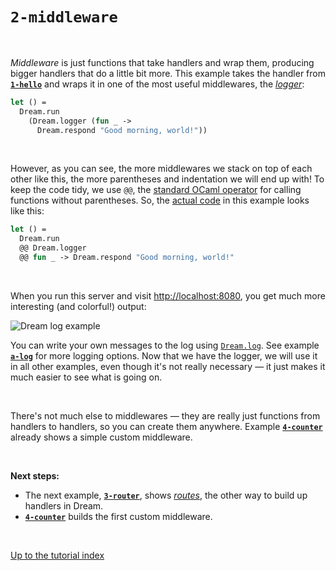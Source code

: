 # `2-middleware`

<br>

*Middleware* is just functions that take handlers and wrap them, producing
bigger handlers that do a little bit more. This example takes the handler from
[**`1-hello`**](../1-hello/#files) and wraps it in one of the most useful
middlewares, the [*logger*](https://aantron.github.io/dream/#val-logger):

```ocaml
let () =
  Dream.run
    (Dream.logger (fun _ ->
      Dream.respond "Good morning, world!"))
```

<br>

However, as you can see, the more middlewares we stack on top of each other
like this, the more parentheses and indentation we will end up with! To keep
the code tidy, we use `@@`, the
[standard OCaml operator](https://caml.inria.fr/pub/docs/manual-ocaml/libref/Stdlib.html#VAL(@@)) for calling functions without parentheses. So, the [actual
code](https://github.com/aantron/dream/blob/master/example/2-middleware/middleware.ml)
in this example looks like this:

```ocaml
let () =
  Dream.run
  @@ Dream.logger
  @@ fun _ -> Dream.respond "Good morning, world!"
```

<br>

When you run this server and visit
[http://localhost:8080](http://localhost:8080), you get much more interesting
(and colorful!) output:

![Dream log example](https://raw.githubusercontent.com/aantron/dream/master/docs/asset/log-sanitized.png)

You can write your own messages to the log using
[`Dream.log`](https://aantron.github.io/dream/#val-log). See example
[**`a-log`**](../a-log/#files) for more logging options. Now that we have the
logger, we will use it in all other examples, even though it's not really
necessary &mdash; it just makes it much easier to see what is going on.

<br>

There's not much else to middlewares &mdash; they are really just functions
from handlers to handlers, so you can create them anywhere. Example
[**`4-counter`**](../4-counter/#files) already shows a simple custom middleware.

<!--
There are also more complicated middlewares defined in

- [**`m-locals`**](../m-locals/#files),
- [**`w-auto-reload`**](../w-auto-reload/#files), and
- [**`w-index-html`**](../w-index-html/#files).
-->

<!-- TODO Fill out this list; probably a-promise belongs here. -->

<br>

**Next steps:**

- The next example, [**`3-router`**](../3-router/#files), shows
  [*routes*](https://aantron.github.io/dream/#routing), the other way to build
  up handlers in Dream.
- [**`4-counter`**](../4-counter/#files) builds the first custom middleware.

<br>

[Up to the tutorial index](../#readme)

